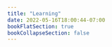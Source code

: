 ```yaml
---
title: "Learning"
date: 2022-05-16T18:00:44-07:00
bookFlatSection: true
bookCollapseSection: false
---
```


